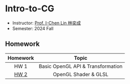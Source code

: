 # Intro-to-CG
- Instructor: [Prof. I-Chen Lin 林奕成](https://people.cs.nycu.edu.tw/~ichenlin/)
- Semester: 2024 Fall

## Homework
|          Homework           |                 Topic                 | 
|:---------------------------:|:-------------------------------------:|
| HW 1                        | Basic OpenGL API & Transformation     | 
| [HW 2](Homeworks/HW2)       | OpenGL Shader & GLSL                  | 
